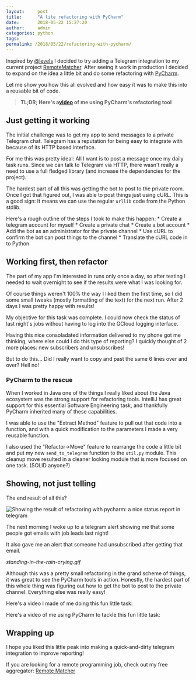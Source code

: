 ```yaml
---
layout:     post
title:      "A lite refactoring with PyCharm"
date:       2018-05-22 15:27:20
author:     admin
categories: python
tags:  
permalink: /2018/05/22/refactoring-with-pycharm/
---
```

Inspired by [@levels](http://twitter.com/levelsio) I decided to try adding a Telegram integration to my current project [RemoteMatcher](https://remotematcher.com). After seeing it work in production I decided to expand on the idea a little bit and do some refactoring with [PyCharm](https://www.jetbrains.com/pycharm/).

Let me show you how this all evolved and how easy it was to make this into a reusable bit of code.

> **TL;DR; Here's a[video](https://www.youtube.com/watch?v=EURikItXAgk) of me using PyCharm's refactoring tool**

## Just getting it working

The initial challenge was to get my app to send messages to a private Telegram chat. Telegram has a reputation for being easy to integrate with because of its HTTP based interface.

For me this was pretty ideal: All I want is to post a message once my daily task runs. Since we can talk to Telegram via HTTP, there wasn't really a need to use a full fledged library (and increase the dependencies for the project).

The hardest part of all this was getting the bot to post to the private room. Once I got that figured out, I was able to post things just using cURL. This is a good sign: It means we can use the regular `urllib` code from the Python stdlib.

Here's a rough outline of the steps I took to make this happen: * Create a telegram account for myself * Create a private chat * Create a bot account * Add the bot as an administrator for the private channel * Use cURL to confirm the bot can post things to the channel * Translate the cURL code in to Python

## Working first, then refactor

The part of my app I'm interested in runs only once a day, so after testing I needed to wait overnight to see if the results were what I was looking for.

Of course things weren't 100% the way I liked them the first time, so I did some small tweaks (mostly formatting of the text) for the next run. After 2 days I was pretty happy with results!

My objective for this task was complete. I could now check the status of last night's jobs without having to log into the GCloud logging interface.

Having this nice consoladated information delivered to my phone got me thinking, where else could I do this type of reporting? I quickly thought of 2 more places: new subscribers and unsubscribes!

But to do this... Did I really want to copy and past the same 6 lines over and over? Hell no!

### PyCharm to the rescue

When I worked in Java one of the things I really liked about the Java ecosystem was the strong support for refactoring tools. IntelliJ has great support for this essential Software Engineering task, and thankfully PyCharm inherited many of these capabilities.

I was able to use the "Extract Method" feature to pull out that code into a function, and with a quick modification to the parameters I made a very reusable function.

I also used the "Refactor->Move" feature to rearrange the code a little bit and put my new `send_to_telegram` function to the `util.py` module. This cleanup move resulted in a cleaner looking module that is more focused on one task. (SOLID anyone?)

## Showing, not just telling

The end result of all this?

![Showing the result of refactoring with pycharm: a nice status report in telegram](https://ironboundsoftware.com/blog-imgs/uploads/2018/05/IMG_20180518_081639-420x747.jpg)

The next morning I woke up to a telegram alert showing me that some people got emails with job leads last night!

It also gave me an alert that someone had unsubscribed after getting that email.

_standing-in-the-rain-crying.gif_

Although this was a pretty small refactoring in the grand scheme of things, it was great to see the PyCharm tools in action. Honestly, the hardest part of this whole thing was figuring out how to get the bot to post to the private channel. Everything else was really easy!

Here's a video I made of me doing this fun little task:

Here's a video of me using PyCharm to tackle this fun little task:

## Wrapping up

I hope you liked this little peak into making a quick-and-dirty telegram integration to improve reporting!

If you are looking for a remote programming job, check out my free aggregator: [Remote Matcher](https://remotematcher.com)
